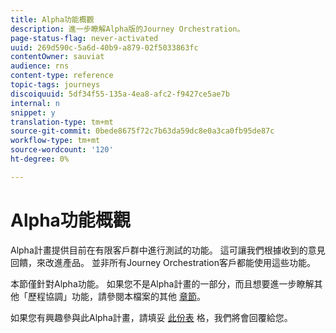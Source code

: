 ```yaml
---
title: Alpha功能概觀
description: 進一步瞭解Alpha版的Journey Orchestration。
page-status-flag: never-activated
uuid: 269d590c-5a6d-40b9-a879-02f5033863fc
contentOwner: sauviat
audience: rns
content-type: reference
topic-tags: journeys
discoiquuid: 5df34f55-135a-4ea8-afc2-f9427ce5ae7b
internal: n
snippet: y
translation-type: tm+mt
source-git-commit: 0bede8675f72c7b63da59dc8e0a3ca0fb95de87c
workflow-type: tm+mt
source-wordcount: '120'
ht-degree: 0%

---
```



# Alpha功能概觀

Alpha計畫提供目前在有限客戶群中進行測試的功能。 這可讓我們根據收到的意見回饋，來改進產品。 並非所有Journey Orchestration客戶都能使用這些功能。

本節僅針對Alpha功能。 如果您不是Alpha計畫的一部分，而且想要進一步瞭解其他「歷程協調」功能，請參閱本檔案的其他 [章節](../../journey-orchestration-home.md)。

如果您有興趣參與此Alpha計畫，請填妥 [此份表](https://forms.office.com/Pages/ResponsePage.aspx?id=Wht7-jR7h0OUrtLBeN7O4RuhNDklrkhHrsBisppjRThURDJTTUxWSTBJQU1OSTBTVjMwUDRIQURDNS4u) 格，我們將會回覆給您。


